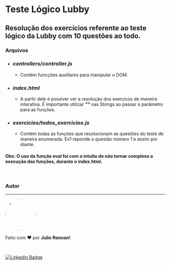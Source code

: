 
# Teste Lógico Lubby

## Resolução dos exercícios referente ao teste lógico da Lubby com 10 questões ao todo.

### Arquivos

- ### _controllers/controller.js_
    - Contém funcções auxiliares para manipular o DOM.
- ### _index.html_
    - A partir dele é possíver ver a resolução dos exercícos de maneira interativa. É importante utilizar _**""**_ nas Strings ao passar o parâmetro para as funções.
- ### _exercicios/todos_exercicios.js_
    - Contém todas as funções  que resolucionam as questões do teste de maneira enumerada. Ex1 reponde a questão número 1 e assim por diante.

#### **Obs: O uso da função eval foi com o intuito de não tornar complexo a execução das funções, durante o index.html.** 
<br>

### Autor
---

<img style="border-radius: 50%;" src="https://media-exp3.licdn.com/dms/image/C4D03AQEET_PIFFi3Bg/profile-displayphoto-shrink_800_800/0/1615702283090?e=1631145600&v=beta&t=13BaJch4ahIM5Y5Iak5j1yawePZHCv9Gy_NxCW3dTtg" width="100px;" alt=""/>
 <br />

Feito com ❤️ por **Julio Rennan!**

<br/>


[![Linkedin Badge](https://img.shields.io/badge/-Julio-blue?style=flat-square&logo=Linkedin&logoColor=white&link=https://www.linkedin.com/in/julio-souza-4ab63b1aa/)](https://www.linkedin.com/in/julio-souza-4ab63b1aa/) 
